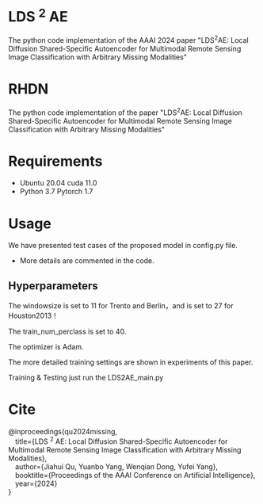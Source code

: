 # LDS $^2$ AE
The python code implementation of the AAAI 2024 paper "LDS$^2$AE: Local Diffusion Shared-Specific Autoencoder for Multimodal Remote Sensing Image Classification with Arbitrary Missing Modalities"

# RHDN
The python code implementation of the paper "LDS$^2$AE: Local Diffusion Shared-Specific Autoencoder for Multimodal Remote Sensing Image Classification with Arbitrary Missing Modalities"

# Requirements

- Ubuntu 20.04   cuda 11.0
- Python 3.7  Pytorch 1.7

# Usage
We have presented test cases of the proposed model in config.py file.
- More details are commented in the code.

## Hyperparameters

The windowsize is set to 11 for Trento and Berlin，and is set to 27 for Houston2013！

The train_num_perclass is set to 40.

The optimizer is Adam.

The more detailed training settings are shown in experiments of this paper.

Training & Testing
just run the LDS2AE_main.py

# Cite
@inproceedings{qu2024missing,  
    &emsp;title={LDS $^2$ AE: Local Diffusion Shared-Specific Autoencoder for Multimodal Remote Sensing Image Classification with Arbitrary Missing Modalities},    
    &emsp;author={Jiahui Qu, Yuanbo Yang, Wenqian Dong, Yufei Yang},    
    &emsp;booktitle={Proceedings of the AAAI Conference on Artificial Intelligence},    
    &emsp;year={2024}  
}


